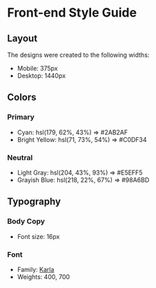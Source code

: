 # Front-end Style Guide

## Layout

The designs were created to the following widths:

- Mobile: 375px
- Desktop: 1440px

## Colors

### Primary

- Cyan: hsl(179, 62%, 43%) => #2AB2AF
- Bright Yellow: hsl(71, 73%, 54%) => #C0DF34

### Neutral

- Light Gray: hsl(204, 43%, 93%) => #E5EFF5
- Grayish Blue: hsl(218, 22%, 67%) => #98A6BD

## Typography

### Body Copy

- Font size: 16px

### Font

- Family: [Karla](https://fonts.google.com/specimen/Karla)
- Weights: 400, 700
